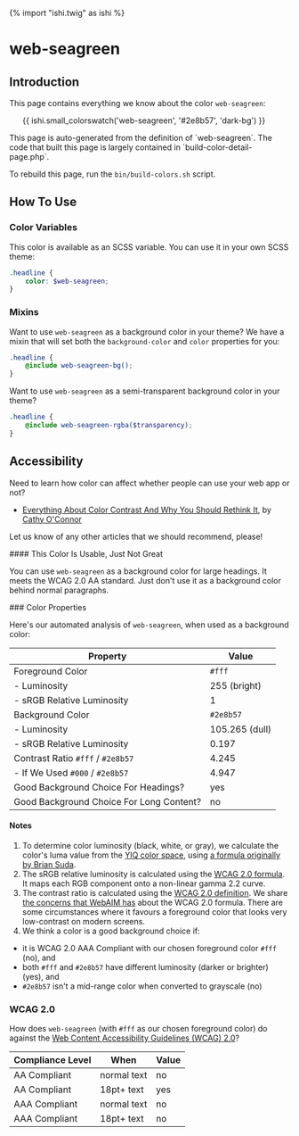 {% import "ishi.twig" as ishi %}
# web-seagreen

## Introduction

This page contains everything we know about the color `web-seagreen`:

<div class="grid">
    <div class="cell">
        <div class="swatch">
            <ul>
                {{ ishi.small_colorswatch('web-seagreen', '#2e8b57', 'dark-bg') }}
            </ul>
        </div>
    </div>
</div>

<div class="callout attention" markdown="1">
This page is auto-generated from the definition of `web-seagreen`. The code that built this page is largely contained in `build-color-detail-page.php`.

To rebuild this page, run the `bin/build-colors.sh` script.
</div>

## How To Use

### Color Variables

This color is available as an SCSS variable. You can use it in your own SCSS theme:

```scss
.headline {
    color: $web-seagreen;
}
```

### Mixins

Want to use `web-seagreen` as a background color in your theme? We have a mixin that will set both the `background-color` and `color` properties for you:

```scss
.headline {
    @include web-seagreen-bg();
}
```

Want to use `web-seagreen` as a semi-transparent background color in your theme?

```scss
.headline {
    @include web-seagreen-rgba($transparency);
}
```

## Accessibility

Need to learn how color can affect whether people can use your web app or not?

* [Everything About Color Contrast And Why You Should Rethink It](https://www.smashingmagazine.com/2014/10/color-contrast-tips-and-tools-for-accessibility/), by [Cathy O'Connor](http://www.twitter.com/cagocon)

Let us know of any other articles that we should recommend, please!
<div class="callout warning" markdown="1">
#### This Color Is Usable, Just Not Great

You can use `web-seagreen` as a background color for large headings. It meets the WCAG 2.0 AA standard. Just don't use it as a background color behind normal paragraphs.
</div>
### Color Properties

Here's our automated analysis of `web-seagreen`, when used as a background color:

Property | Value
---------|------
Foreground Color | `#fff`
- Luminosity | 255 (bright)
- sRGB Relative Luminosity | 1
Background Color | `#2e8b57`
- Luminosity | 105.265 (dull)
- sRGB Relative Luminosity | 0.197
Contrast Ratio `#fff` / `#2e8b57` | 4.245
- If We Used `#000` / `#2e8b57` | 4.947
Good Background Choice For Headings? | yes
Good Background Choice For Long Content? | no

#### Notes

1. To determine color luminosity (black, white, or gray), we calculate the color's luma value from the [YIQ color space](https://en.wikipedia.org/wiki/YIQ), using [a formula originally by Brian Suda](https://24ways.org/2010/calculating-color-contrast/).
1. The sRGB relative luminosity is calculated using the [WCAG 2.0 formula](https://www.w3.org/TR/WCAG20/#relativeluminancedef). It maps each RGB component onto a non-linear gamma 2.2 curve.
1. The contrast ratio is calculated using the [WCAG 2.0 definition](https://www.w3.org/TR/2008/REC-WCAG20-20081211/#contrast-ratiodef). We share [the concerns that WebAIM has](http://webaim.org/blog/wcag-2-1-feedback/) about the WCAG 2.0 formula. There are some circumstances where it favours a foreground color that looks very low-contrast on modern screens.
1. We think a color is a good background choice if:
  - it is WCAG 2.0 AAA Compliant with our chosen foreground color `#fff` (no), and
  - both `#fff` and `#2e8b57` have different luminosity (darker or brighter) (yes), and
  - `#2e8b57` isn't a mid-range color when converted to grayscale (no)

### WCAG 2.0

How does `web-seagreen` (with `#fff` as our chosen foreground color) do against the [Web Content Accessibility Guidelines (WCAG) 2.0](https://www.w3.org/TR/WCAG20/)?

Compliance Level | When | Value
-----------------|------|------
AA Compliant | normal text | no
AA Compliant | 18pt+ text | yes
AAA Compliant | normal text | no
AAA Compliant | 18pt+ text | no
